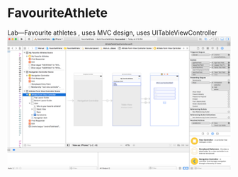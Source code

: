 # FavouriteAthlete
Lab—Favourite athletes , uses MVC design, uses  UITableViewController
![Storyboard](https://github.com/oobii/FavouriteAthlete/blob/master/FavouriteAthlete.png)

